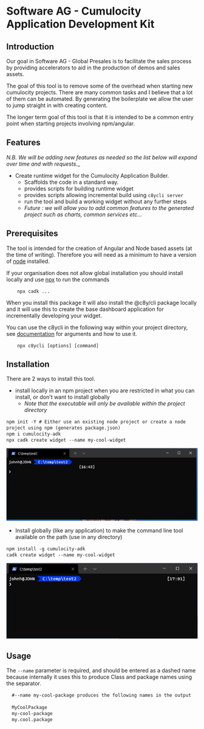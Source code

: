 # Software AG - Cumulocity Application Development Kit
## Introduction
Our goal in Software AG - Global Presales is to facilitate the sales process by providing accelerators to aid in the production of demos and sales assets. 

The goal of this tool is to remove some of the overhead when starting new cumulocity projects. There are many common tasks and I believe that a lot of them can be automated. By generating the boilerplate we allow the user to jump straight in with creating content. 

The longer term goal of this  tool is that it is intended to be a common entry point when starting projects involving npm/angular. 

## Features

*N.B. We will be adding new features as needed so the list below will expand over time and with requests.*_ 

* Create runtime widget for the Cumulocity Application Builder. 
  * Scaffolds the code in a standard way. 
  * provides scripts for building runtime widget
  * provides scripts allowing incremental build using ```c8ycli server```
  * run the tool and build a working widget without any further steps
  * *Future : we will allow you to add common features to the generated project such as charts, common services etc...*

## Prerequisites

The tool is intended for the creation of Angular and Node based assets (at the time of writing). Therefore you will need as a minimum to have a version of [node](https://nodejs.org/en/) installed. 

If your organisation does not allow global installation you should install locally and use [npx](https://blog.npmjs.org/post/162869356040/introducing-npx-an-npm-package-runner) to run the commands

```
    npx cadk ...
```

When you install this package it will also install the @c8y/cli package locally and it will use this to create the base dashboard application for incrementally developing your widget.

You can use the c8ycli in the following way within your project directory, see [documentation](https://www.npmjs.com/package/@c8y/cli) for arguments and how to use it. 

```
    npx c8ycli [options] [command]
```



## Installation

There are 2 ways to install this tool. 

* install locally in an npm project when you are restricted in what you can install, or  don't want to install globally 
  * *Note that the executable will only be available within the project directory*

```
npm init -Y # Either use an existing node project or create a node project using npm (generates package.json)
npm i cumulocity-adk
npx cadk create widget --name my-cool-widget

```
![Charts](/images/npminstall.gif)


* Install globally (like any application) to make the command line tool available on the path (use in any directory)

```
npm install -g cumulocity-adk
cadk create widget --name my-cool-widget

```
![Charts](/images/npxrun.gif)

## Usage

The ```--name``` parameter is required, and should be entered as a dashed name because internally it uses this to produce Class and package names using the separator. 

```
  #--name my-cool-package produces the following names in the output
  
  MyCoolPackage
  my-cool-package
  my.cool.package
  
```



